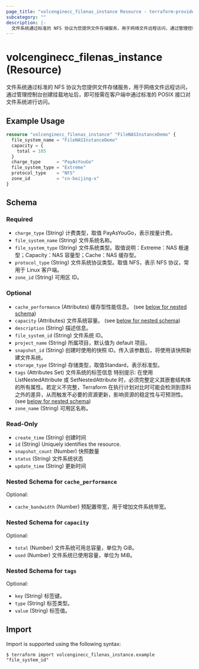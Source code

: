 ```yaml
---
page_title: "volcenginecc_filenas_instance Resource - terraform-provider-volcenginecc"
subcategory: ""
description: |-
  文件系统通过标准的 NFS 协议为您提供文件存储服务，用于网络文件远程访问，通过管理控制台创建挂载地址后，即可按需在客户端中通过标准的 POSIX 接口对文件系统进行访问。
---
```


# volcenginecc_filenas_instance (Resource)

文件系统通过标准的 NFS 协议为您提供文件存储服务，用于网络文件远程访问，通过管理控制台创建挂载地址后，即可按需在客户端中通过标准的 POSIX 接口对文件系统进行访问。

## Example Usage

```terraform
resource "volcenginecc_filenas_instance" "FileNASInstanceDemo" {
  file_system_name = "FileNASInstanceDemo"
  capacity = {
    total = 105
  }
  charge_type      = "PayAsYouGo"
  file_system_type = "Extreme"
  protocol_type    = "NFS"
  zone_id          = "cn-beijing-x"
}
```

<!-- schema generated by tfplugindocs -->
## Schema

### Required

- `charge_type` (String) 计费类型，取值 PayAsYouGo，表示按量计费。
- `file_system_name` (String) 文件系统名称。
- `file_system_type` (String) 文件系统类型。取值说明：Extreme：NAS 极速型；Capacity：NAS 容量型；Cache：NAS 缓存型。
- `protocol_type` (String) 文件系统协议类型。取值 NFS，表示 NFS 协议，常用于 Linux 客户端。
- `zone_id` (String) 可用区 ID。

### Optional

- `cache_performance` (Attributes) 缓存型性能信息。 (see [below for nested schema](#nestedatt--cache_performance))
- `capacity` (Attributes) 文件系统容量。 (see [below for nested schema](#nestedatt--capacity))
- `description` (String) 描述信息。
- `file_system_id` (String) 文件系统 ID。
- `project_name` (String) 所属项目，默认值为 default 项目。
- `snapshot_id` (String) 创建时使用的快照 ID。传入该参数后，将使用该快照新建文件系统。
- `storage_type` (String) 存储类型，取值Standard，表示标准型。
- `tags` (Attributes Set) 文件系统的标签信息
 特别提示: 在使用 ListNestedAttribute 或 SetNestedAttribute 时，必须完整定义其嵌套结构体的所有属性。若定义不完整，Terraform 在执行计划对比时可能会检测到意料之外的差异，从而触发不必要的资源更新，影响资源的稳定性与可预测性。 (see [below for nested schema](#nestedatt--tags))
- `zone_name` (String) 可用区名称。

### Read-Only

- `create_time` (String) 创建时间
- `id` (String) Uniquely identifies the resource.
- `snapshot_count` (Number) 快照数量
- `status` (String) 文件系统状态
- `update_time` (String) 更新时间

<a id="nestedatt--cache_performance"></a>
### Nested Schema for `cache_performance`

Optional:

- `cache_bandwidth` (Number) 预配置带宽，用于增加文件系统带宽。


<a id="nestedatt--capacity"></a>
### Nested Schema for `capacity`

Optional:

- `total` (Number) 文件系统可用总容量，单位为 GiB。
- `used` (Number) 文件系统已使用容量，单位为 MiB。


<a id="nestedatt--tags"></a>
### Nested Schema for `tags`

Optional:

- `key` (String) 标签键。
- `type` (String) 标签类型。
- `value` (String) 标签值。

## Import

Import is supported using the following syntax:

```shell
$ terraform import volcenginecc_filenas_instance.example "file_system_id"
```